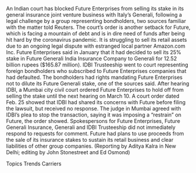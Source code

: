 An Indian court has blocked Future Enterprises from selling its stake in its general insurance joint venture business with Italy’s Generali, following a legal challenge by a group representing bondholders, two sources familiar with the matter told Reuters.
The court’s order is another setback for Future, which is facing a mountain of debt and is in dire need of funds after being hit hard by the coronavirus pandemic. It is struggling to sell its retail assets due to an ongoing legal dispute with estranged local partner Amazon.com Inc.
Future Enterprises said in January that it had decided to sell its 25% stake in Future Generali India Insurance Company to Generali for 12.52 billion rupees ($165.87 million).
IDBI Trusteeship went to court representing foreign bondholders who subscribed to Future Enterprises companies that had defaulted. The bondholders had rights mandating Future Enterprises not to dilute its Future Generali stake, one of the sources said.
After hearing IDBI, a Mumbai city civil court ordered Future Enterprises to hold off from selling the stake until the next hearing on March 10.
A court order dated Feb. 25 showed that IDBI had shared its concerns with Future before filing the lawsuit, but received no response. The judge in Mumbai agreed with IDBI’s plea to stop the transaction, saying it was imposing a “restrain” on Future, the order showed.
Spokespersons for Future Enterprises, Future Generali Insurance, Generali and IDBI Trusteeship did not immediately respond to requests for comment.
Future had plans to use proceeds from the sale of its insurance stakes to sustain its retail business and clear liabilities of other group companies.
(Reporting by Aditya Kalra in New Delhi; editing by John Stonestreet and Ed Osmond)

Topics
Trends
Carriers
